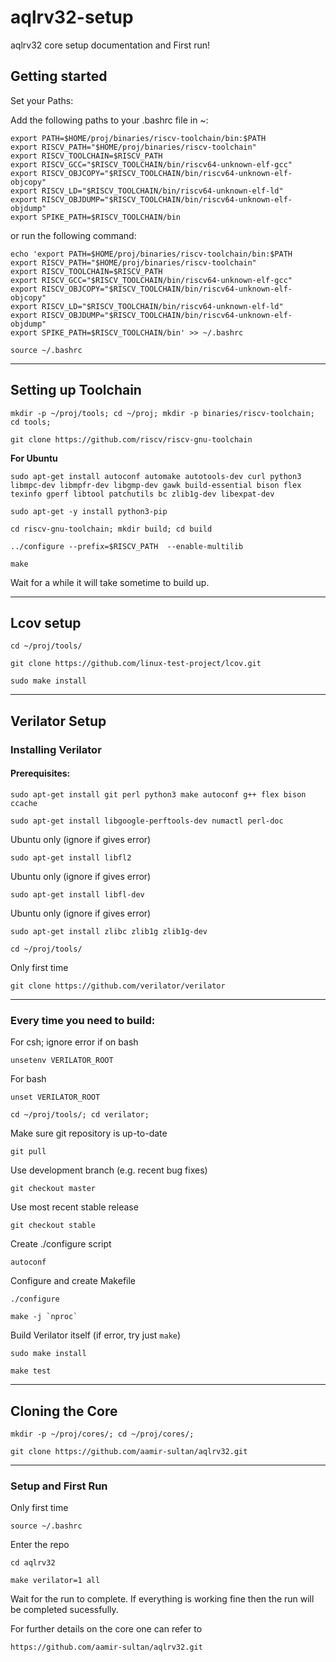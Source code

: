 # aqlrv32-setup
aqlrv32 core setup documentation and First run!

## Getting started

Set your Paths:
<!-- mkdir -p ~/proj/tools; -->
Add the following paths to your .bashrc file in ~:

```shell
export PATH=$HOME/proj/binaries/riscv-toolchain/bin:$PATH
export RISCV_PATH="$HOME/proj/binaries/riscv-toolchain"
export RISCV_TOOLCHAIN=$RISCV_PATH
export RISCV_GCC="$RISCV_TOOLCHAIN/bin/riscv64-unknown-elf-gcc"
export RISCV_OBJCOPY="$RISCV_TOOLCHAIN/bin/riscv64-unknown-elf-objcopy"
export RISCV_LD="$RISCV_TOOLCHAIN/bin/riscv64-unknown-elf-ld"
export RISCV_OBJDUMP="$RISCV_TOOLCHAIN/bin/riscv64-unknown-elf-objdump"
export SPIKE_PATH=$RISCV_TOOLCHAIN/bin
```

or run the following command:

```shell
echo 'export PATH=$HOME/proj/binaries/riscv-toolchain/bin:$PATH
export RISCV_PATH="$HOME/proj/binaries/riscv-toolchain"
export RISCV_TOOLCHAIN=$RISCV_PATH
export RISCV_GCC="$RISCV_TOOLCHAIN/bin/riscv64-unknown-elf-gcc"
export RISCV_OBJCOPY="$RISCV_TOOLCHAIN/bin/riscv64-unknown-elf-objcopy"
export RISCV_LD="$RISCV_TOOLCHAIN/bin/riscv64-unknown-elf-ld"
export RISCV_OBJDUMP="$RISCV_TOOLCHAIN/bin/riscv64-unknown-elf-objdump"
export SPIKE_PATH=$RISCV_TOOLCHAIN/bin' >> ~/.bashrc
```

```shell
source ~/.bashrc
```

***

## Setting up Toolchain

```shell
mkdir -p ~/proj/tools; cd ~/proj; mkdir -p binaries/riscv-toolchain; cd tools;
```

```shell
git clone https://github.com/riscv/riscv-gnu-toolchain
```

 __For Ubuntu__

```shell
sudo apt-get install autoconf automake autotools-dev curl python3 libmpc-dev libmpfr-dev libgmp-dev gawk build-essential bison flex texinfo gperf libtool patchutils bc zlib1g-dev libexpat-dev
```
```shell
sudo apt-get -y install python3-pip
```
<!-- ``git clone https://github.com/riscv/riscv-gnu-toolchain`` -->
```shell
cd riscv-gnu-toolchain; mkdir build; cd build
```
```shell
../configure --prefix=$RISCV_PATH  --enable-multilib
```
```shell
make
```

Wait for a while it will take sometime to build up.

***
## Lcov setup
```shell
cd ~/proj/tools/
```

```shell
git clone https://github.com/linux-test-project/lcov.git
```

```shell
sudo make install
```

***
## Verilator Setup
### Installing Verilator
#### Prerequisites:

```shell
sudo apt-get install git perl python3 make autoconf g++ flex bison ccache
```

```shell
sudo apt-get install libgoogle-perftools-dev numactl perl-doc
```
Ubuntu only (ignore if gives error)
```shell
sudo apt-get install libfl2
``` 


Ubuntu only (ignore if gives error)
```shell
sudo apt-get install libfl-dev
```

Ubuntu only (ignore if gives error)
```shell
sudo apt-get install zlibc zlib1g zlib1g-dev
```
```shell
cd ~/proj/tools/
```

Only first time
```shell
git clone https://github.com/verilator/verilator
```   

***
### **Every time you need to build:**

For csh; ignore error if on bash
```shell
unsetenv VERILATOR_ROOT
```         

For bash
```shell
unset VERILATOR_ROOT
```            


```shell
cd ~/proj/tools/; cd verilator;
```

Make sure git repository is up-to-date
```shell
git pull
```                        
<!-- git tag v4.222                  # See what versions exist -->

Use development branch (e.g. recent bug fixes)
```shell
git checkout master
```            
Use most recent stable release
```shell
git checkout stable
```            
<!-- #git checkout v{version}        # Switch to specified release version -->

Create ./configure script
```shell
autoconf
```         
Configure and create Makefile
```shell
./configure
```      

```shell
make -j `nproc`
```  
Build Verilator itself (if error, try just `make`)

```shell
sudo make install
```

```shell
make test
```

***
## Cloning the Core

```shell
mkdir -p ~/proj/cores/; cd ~/proj/cores/;
```

```shell
git clone https://github.com/aamir-sultan/aqlrv32.git
```

***
### **Setup and First Run**
Only first time
```shell
source ~/.bashrc
```  
Enter the repo

```shell
cd aqlrv32
```

```shell
make verilator=1 all
```

Wait for the run to complete. If everything is working fine then the run will be completed sucessfully.

For further details on the core one can refer to 
```shell
https://github.com/aamir-sultan/aqlrv32.git
```
